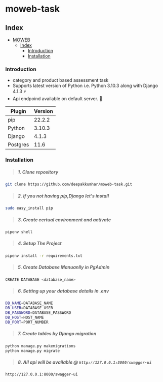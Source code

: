 # moweb-task

## Index

- [MOWEB](#moweb-task)
  - [Index](#index)
    - [Introduction](#introduction)
    - [Installation](#installation)

### Introduction

- category and product based assessment task
- Supports latest version of Python i.e. Python 3.10.3 along with Django 4.1.3 :zap:
- Api endpoind available on default server. :nail_care:

| Plugin   | **Version** |
| -------- | ----------- |
| pip      | 22.2.2      |
| Python   | 3.10.3      |
| Django   | 4.1.3       |
| Postgres | 11.6        |

### Installation

> ##### 1. Clone repository

```sh
git clone https://github.com/deepakkumhar/moweb-task.git
```

> ##### 2. If you not having pip,Django let's install

```sh
sudo easy_install pip
```

> ##### 3. Create certual environment and activate

```sh
pipenv shell
```

> ##### 4. Setup The Project

```sh
pipenv install -r requirements.txt
```

> ##### 5. Create Database Manuanlly in PgAdmin

```sh
CREATE DATABASE <database_name>
```

> ##### 6. Setting up your database details in .env

```sh
DB_NAME=DATABASE_NAME
DB_USER=DATABASE_USER
DB_PASSWORD=DATABASE_PASSWORD
DB_HOST=HOST_NAME
DB_PORT=PORT_NUMBER
```

> ##### 7. Create tables by Django migration

```sh
python manage.py makemigrations
python manage.py migrate
```

> ##### 8. All api will be available @ `http://127.0.0.1:8000/swagger-ui`

```
http://127.0.0.1:8000/swagger-ui

```

<br />
